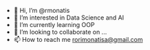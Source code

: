 - 👋 Hi, I’m @rmonatis
- 👀 I’m interested in Data Science and AI
- 🌱 I’m currently learning OOP
- 💞️ I’m looking to collaborate on ...
- 📫 How to reach me rorimonatisa@gmail.com

<!---
rmonatis/rmonatis is a ✨ special ✨ repository because its `README.md` (this file) appears on your GitHub profile.
You can click the Preview link to take a look at your changes.
--->
